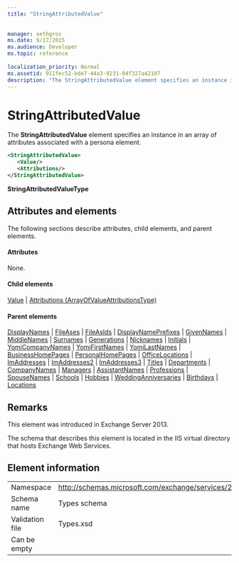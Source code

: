 ```yaml
---
title: "StringAttributedValue"
 
 
manager: sethgros
ms.date: 9/17/2015
ms.audience: Developer
ms.topic: reference
 
localization_priority: Normal
ms.assetid: 911fec52-bde7-44a3-9231-04f327a42107
description: "The StringAttributedValue element specifies an instance in an array of attributes associated with a persona element."
---
```


# StringAttributedValue

The **StringAttributedValue** element specifies an instance in an array of attributes associated with a persona element. 
  
```XML
<StringAttributedValue>
   <Value/>
   <Attributions/>
</StringAttributedValue>
```

 **StringAttributedValueType**
## Attributes and elements

The following sections describe attributes, child elements, and parent elements.
  
#### Attributes

None.
  
#### Child elements

[Value](value.md) | [Attributions (ArrayOfValueAttributionsType)](attributions-arrayofvalueattributionstype.md)
  
#### Parent elements

[DisplayNames](displaynames.md) | [FileAses](fileases.md) | [FileAsIds](fileasids.md) | [DisplayNamePrefixes](displaynameprefixes.md) | [GivenNames](givennames.md) | [MiddleNames](middlenames.md) | [Surnames](surnames.md) | [Generations](generations.md) | [Nicknames](nicknames.md) | [Initials](initials.md) | [YomiCompanyNames](yomicompanynames.md) | [YomiFirstNames](yomifirstnames.md) | [YomiLastNames](yomilastnames.md) | [BusinessHomePages](businesshomepages.md) | [PersonalHomePages](personalhomepages.md) | [OfficeLocations](officelocations.md) | [ImAddresses](imaddresses.md) | [ImAddresses2](imaddresses2.md) | [ImAddresses3](imaddresses3.md) | [Titles](titles.md) | [Departments](departments.md) | [CompanyNames](companynames.md) | [Managers](managers.md) | [AssistantNames](assistantnames.md) | [Professions](professions.md) | [SpouseNames](spousenames.md) | [Schools](schools.md) | [Hobbies](hobbies.md) | [WeddingAnniversaries](weddinganniversaries.md) | [Birthdays](birthdays.md) | [Locations](locations.md)
  
## Remarks

This element was introduced in Exchange Server 2013.
  
The schema that describes this element is located in the IIS virtual directory that hosts Exchange Web Services.
  
## Element information

|||
|:-----|:-----|
|Namespace  <br/> |http://schemas.microsoft.com/exchange/services/2006/types  <br/> |
|Schema name  <br/> |Types schema  <br/> |
|Validation file  <br/> |Types.xsd  <br/> |
|Can be empty  <br/> ||
   


